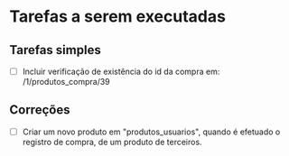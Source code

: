 # Tarefas a serem executadas

## Tarefas simples

- [ ] Incluir verificação de existência do id da compra em: /1/produtos_compra/39

## Correções

- [ ] Criar um novo produto em "produtos_usuarios", quando é efetuado o registro de compra, de um produto de terceiros.